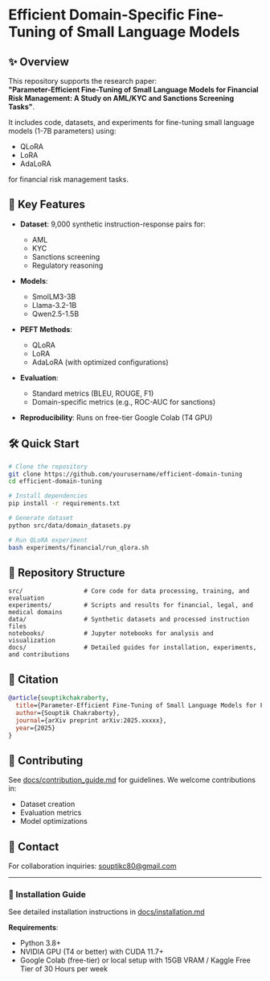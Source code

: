 # Efficient Domain-Specific Fine-Tuning of Small Language Models 

## ✨ Overview

This repository supports the research paper:  
**"Parameter-Efficient Fine-Tuning of Small Language Models for Financial Risk Management: A Study on AML/KYC and Sanctions Screening Tasks"**.  

It includes code, datasets, and experiments for fine-tuning small language models (1-7B parameters) using:
- QLoRA
- LoRA 
- AdaLoRA  

for financial risk management tasks.

## 🚀 Key Features

- **Dataset**: 9,000 synthetic instruction-response pairs for:
  - AML
  - KYC 
  - Sanctions screening
  - Regulatory reasoning
  
- **Models**:
  - SmolLM3-3B
  - Llama-3.2-1B
  - Qwen2.5-1.5B

- **PEFT Methods**:
  - QLoRA
  - LoRA
  - AdaLoRA (with optimized configurations)

- **Evaluation**:
  - Standard metrics (BLEU, ROUGE, F1)
  - Domain-specific metrics (e.g., ROC-AUC for sanctions)

- **Reproducibility**: Runs on free-tier Google Colab (T4 GPU)

## 🛠️ Quick Start

```bash
# Clone the repository
git clone https://github.com/yourusername/efficient-domain-tuning
cd efficient-domain-tuning

# Install dependencies
pip install -r requirements.txt

# Generate dataset
python src/data/domain_datasets.py

# Run QLoRA experiment
bash experiments/financial/run_qlora.sh
```

## 📂 Repository Structure

```
src/                 # Core code for data processing, training, and evaluation
experiments/         # Scripts and results for financial, legal, and medical domains
data/                # Synthetic datasets and processed instruction files
notebooks/           # Jupyter notebooks for analysis and visualization
docs/                # Detailed guides for installation, experiments, and contributions
```

## 📝 Citation

```bibtex
@article{souptikchakraborty,
  title={Parameter-Efficient Fine-Tuning of Small Language Models for Financial Risk Management},
  author={Souptik Chakraborty},
  journal={arXiv preprint arXiv:2025.xxxxx},
  year={2025}
}
```

## 🤝 Contributing

See [docs/contribution_guide.md](docs/contribution_guide.md) for guidelines. We welcome contributions in:
- Dataset creation
- Evaluation metrics
- Model optimizations

## 📧 Contact

For collaboration inquiries: [souptikc80@gmail.com](mailto:souptikc80@gmail.com)

---

### 📜 Installation Guide

See detailed installation instructions in [docs/installation.md](docs/installation.md)

**Requirements**:
- Python 3.8+
- NVIDIA GPU (T4 or better) with CUDA 11.7+
- Google Colab (free-tier) or local setup with 15GB VRAM / Kaggle Free Tier of 30 Hours per week
```
